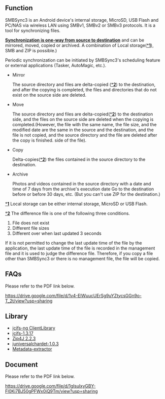 ## Function

SMBSync3 is an Android device's internal storage, MicroSD, USB Flash and PC/NAS via wireless LAN using SMBv1, SMBv2 or SMBv3 protocols. It is a tool for synchronizing files. 

<u>**Synchronization is one-way from source to destination**</u> and can be mirrored, moved, copied or archived. A combination of Local storage(<u>***1**</u>), SMB and ZIP is possible.)  

Periodic synchronization can be initiated by SMBSync3's scheduling feature or external applications (Tasker, AutoMagic, etc.).

- Mirror

  The source directory and files are delta-copied (<u>***2**</u>) to the destination, and after the copying is completed, the files and directories that do not exist on the source side are deleted.

- Move

  The source directory and files are delta-copied(<u>***2**</u>) to the destination side, and the files on the source side are deleted when the copying is completed.(However, the file with the same name, the file size, and the modified date are the same in the source and the destination, and the file is not copied, and the source directory and the file are deleted after the copy is finished. side of the file).

- Copy

  Delta-copies(<u>***2**</u>) the files contained in the source directory to the destination.

- Archive

  Photos and videos contained in the source directory with a date and time of 7 days from the archive's execution date Go to the destination before or before 30 days, etc. (But you can't use ZIP for the destination.)

<u>***1**</u> Local storage can be either internal storage, MicroSD or USB Flash. 

<u>***2**</u> The difference file is one of the following three conditions.  

1. File does not exist  
2. Different file sizes  
3. Different over when last updated 3 seconds

If it is not permitted to change the last update time of the file by the application, the last update time of the file is recorded in the management file and it is used to judge the difference file. Therefore, if you copy a file other than SMBSync3 or there is no management file, the file will be copied.

## FAQs

Please refer to the PDF link below.

https://drive.google.com/file/d/1v4-EIWuucUErSg9uYZtycsGGn9o-T_2t/view?usp=sharing

## Library

- [jcifs-ng ClientLibrary](https://github.com/AgNO3/jcifs-ng)
- [jcifs-1.3.17](https://jcifs.samba.org/)
- [Zip4J 2.2.3](http://www.lingala.net/zip4j.html)
- [juniversalchardet-1.0.3](https://code.google.com/archive/p/juniversalchardet/)
- [Metadata-extractor](https://github.com/drewnoakes/metadata-extractor)


## Document

Please refer to the PDF link below.

https://drive.google.com/file/d/1gIsulxyGBY-Fl0Ki7BJ50gPFWx0iQ9Tm/view?usp=sharing

##  